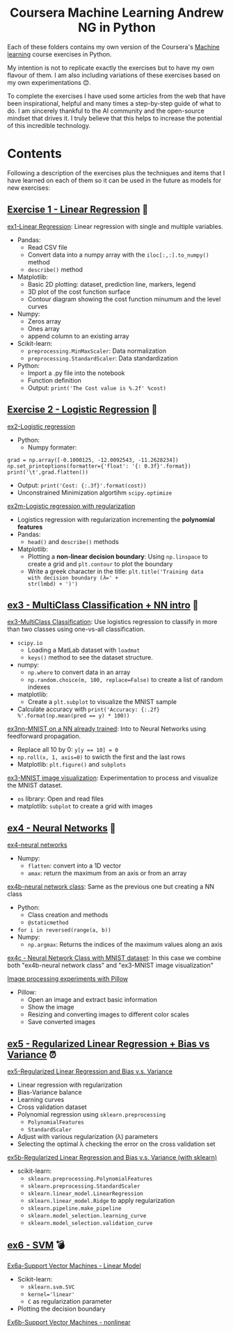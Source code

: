 <h1 align="center">Coursera Machine Learning Andrew NG in Python</h1>
Each of these folders contains my own version of the Coursera's <a href="https://www.coursera.org/learn/machine-learning">Machine learning</a> course exercises in Python.

My intention is not to replicate exactly the exercises but to have my own flavour of them.
I am also including variations of these exercises based on my own experimentations
😊.

To complete the exercises I have used some articles from the web that have been inspirational, helpful and many times a step-by-step guide of what to do. I am sincerely thankful to the AI community and the open-source mindset that drives it. I truly believe that this helps to increase the potential of this incredible technology.

# Contents

Following a description of the exercises plus the techniques and items that I have learned on each of them so it can be used in the future as models for new exercises:

## [Exercise 1 - Linear Regression](https://github.com/conradoca/Coursera---Machine-Learning-Andrew-Ng/tree/master/Exercises%20-%20Python/ex1%20-%20Linear%20Regression) 🍼
[ex1-Linear Regression](https://github.com/conradoca/Coursera---Machine-Learning-Andrew-Ng/blob/master/Exercises%20-%20Python/ex1%20-%20Linear%20Regression/ex1-Linear%20Regression.ipynb): Linear regression with single and multiple variables.
* Pandas:
  * Read CSV file
  * Convert data into a numpy array with the <code>iloc[:,:].to_numpy()</code> method
  * <code>describe()</code> method
* Matplotlib:
  * Basic 2D plotting: dataset, prediction line, markers, legend
  * 3D plot of the cost function surface
  * Contour diagram showing the cost function minumum and the level curves
* Numpy:
  * Zeros array
  * Ones array
  * append column to an existing array
* Scikit-learn:
  * <code>preprocessing.MinMaxScaler</code>: Data normalization
  * <code>preprocessing.StandardScaler</code>: Data standardization
* Python:
  * Import a .py file into the notebook
  * Function definition
  * Output: <code>print('The Cost value is %.2f' %cost)</code>

## [Exercise 2 - Logistic Regression](https://github.com/conradoca/Coursera---Machine-Learning-Andrew-Ng/tree/master/Exercises%20-%20Python/ex2%20-%20Logistic%20Regression) 🚀
[ex2-Logistic regression](https://github.com/conradoca/Coursera---Machine-Learning-Andrew-Ng/blob/master/Exercises%20-%20Python/ex2%20-%20Logistic%20Regression/ex2-Logistic%20regression.ipynb)
* Python:
  * Numpy formater:
```
grad = np.array([-0.1000125, -12.0092543, -11.2628234])
np.set_printoptions(formatter={'float': '{: 0.3f}'.format})
print('\t',grad.flatten())
```
  * Output: <code>print('Cost: {:.3f}'.format(cost))</code>
* Unconstrained Minimization algortihm <code>scipy.optimize</code>

[ex2m-Logistic regression with regularization](https://github.com/conradoca/Coursera---Machine-Learning-Andrew-Ng/blob/master/Exercises%20-%20Python/ex2%20-%20Logistic%20Regression/ex2m-Logistic%20regression%20with%20regularization.ipynb)
* Logistics regression with regularization incrementing the <b>polynomial features</b>
* Pandas:
  * <code>head()</code> and <code>describe()</code> methods
* Matplotlib:
  * Plotting a <b>non-linear decision boundary</b>: Using <code>np.linspace</code> to create a grid and <code>plt.contour</code> to plot the boundary
  * Write a greek character in the title: <code>plt.title('Training data with decision boundary ($\lambda$=' + str(lmbd) + ')')</code>

## [ex3 - MultiClass Classification + NN intro](https://github.com/conradoca/Coursera---Machine-Learning-Andrew-Ng/tree/master/Exercises%20-%20Python/ex3%20-%20MultiClass%20Classification%20%2B%20NN%20intro) 🚁
[ex3-MultiClass Classification](https://github.com/conradoca/Coursera---Machine-Learning-Andrew-Ng/blob/master/Exercises%20-%20Python/ex3%20-%20MultiClass%20Classification%20%2B%20NN%20intro/ex3-MultiClass%20Classification.ipynb): Use logistics regression to classify in more than two classes using one-vs-all classification.
* <code>scipy.io</code>
  * Loading a MatLab dataset with <code>loadmat</code>
  * <code>keys()</code> method to see the dataset structure.
* numpy:
  * <code>np.where</code> to convert data in an array
  * <code>np.random.choice(m, 100, replace=False)</code> to create a list of random indexes
* matplotlib:
  * Create a <code>plt.subplot</code> to visualize the MNIST sample
* Calculate accuracy with <code>print('Accuracy: {:.2f} %'.format(np.mean(pred == y) * 100))</code>

[ex3nn-MNIST on a NN already trained](https://github.com/conradoca/Coursera---Machine-Learning-Andrew-Ng/blob/master/Exercises%20-%20Python/ex3%20-%20MultiClass%20Classification%20%2B%20NN%20intro/ex3nn-MNIST%20on%20a%20NN%20already%20trained.ipynb): Into to Neural Networks using feedforward propagation.
* Replace all 10 by 0: <code>y[y == 10] = 0</code>
* <code>np.roll(x, 1, axis=0)</code> to swicth the first and the last rows
* Matplotlib: <code>plt.figure()</code> and <code>subplots</code>

[ex3-MNIST image visualization](https://github.com/conradoca/Coursera---Machine-Learning-Andrew-Ng/blob/master/Exercises%20-%20Python/ex3%20-%20MultiClass%20Classification%20%2B%20NN%20intro/ex3-MNIST%20image%20visualization.ipynb): Experimentation to process and visualize the MNIST dataset.
* <code>os</code> library: Open and read files
* matplotlib: <code>subplot</code> to create a grid with images

## [ex4 - Neural Networks](https://github.com/conradoca/Coursera---Machine-Learning-Andrew-Ng/tree/master/Exercises%20-%20Python/ex4%20-%20Neural%20Networks) 🌋
[ex4-neural networks](https://github.com/conradoca/Coursera---Machine-Learning-Andrew-Ng/blob/master/Exercises%20-%20Python/ex4%20-%20Neural%20Networks/ex4-neural%20networks.ipynb)
* Numpy:
  * <code>flatten</code>: convert into a 1D vector
  * <code>amax</code>: return the maximum from an axis or from an array

[ex4b-neural network class](https://github.com/conradoca/Coursera---Machine-Learning-Andrew-Ng/blob/master/Exercises%20-%20Python/ex4%20-%20Neural%20Networks/ex4b-neural%20network%20class.ipynb): Same as the previous one but creating a NN class
* Python:
  * Class creation and methods
  * <code>@staticmethod</code>
* <code>for i in reversed(range(a, b))</code>
* Numpy:
  * <code>np.argmax</code>: Returns the indices of the maximum values along an axis

[ex4c - Neural Network Class with MNIST dataset](https://github.com/conradoca/Coursera---Machine-Learning-Andrew-Ng/blob/master/Exercises%20-%20Python/ex4%20-%20Neural%20Networks/ex4c%20-%20Neural%20Network%20Class%20with%20MNIST%20dataset.ipynb): In this case we combine both "ex4b-neural network class" and "ex3-MNIST image visualization"

[Image processing experiments with Pillow](https://github.com/conradoca/Coursera---Machine-Learning-Andrew-Ng/blob/master/Exercises%20-%20Python/ex4%20-%20Neural%20Networks/Image%20processing%20experiments%20with%20Pillow.ipynb)
* Pillow:
  * Open an image and extract basic information
  * Show the image
  * Resizing and converting images to different color scales
  * Save converted images

## [ex5 - Regularized Linear Regression + Bias vs Variance](https://github.com/conradoca/Coursera---Machine-Learning-Andrew-Ng/tree/master/Exercises%20-%20Python/ex5%20-%20Regularized%20Linear%20Regression%20%2B%20Bias%20vs%20Variance) ⏰

[ex5-Regularized Linear Regression and Bias v.s. Variance](https://github.com/conradoca/Coursera---Machine-Learning-Andrew-Ng/blob/master/Exercises%20-%20Python/ex5%20-%20Regularized%20Linear%20Regression%20%2B%20Bias%20vs%20Variance/ex5-Regularized%20Linear%20Regression%20and%20Bias%20v.s.%20Variance.ipynb)

* Linear regression with regularization
* Bias-Variance balance
* Learning curves
* Cross validation dataset
* Polynomial regression using <code>sklearn.preprocessing</code>
  * <code>PolynomialFeatures</code>
  * <code>StandardScaler</code>
* Adjust with various regularization (&lambda;) parameters
* Selecting the optimal &lambda; checking the error on the cross validation set

[ex5b-Regularized Linear Regression and Bias v.s. Variance (with sklearn)](https://github.com/conradoca/Coursera---Machine-Learning-Andrew-Ng/blob/master/Exercises%20-%20Python/ex5%20-%20Regularized%20Linear%20Regression%20%2B%20Bias%20vs%20Variance/ex5b-Regularized%20Linear%20Regression%20and%20Bias%20v.s.%20Variance%20(with%20sklearn).ipynb)
* scikit-learn:
  * <code>sklearn.preprocessing.PolynomialFeatures</code>
  * <code>sklearn.preprocessing.StandardScaler</code>
  * <code>sklearn.linear_model.LinearRegression</code>
  * <code>sklearn.linear_model.Ridge</code> to apply regularization
  * <code>sklearn.pipeline.make_pipeline</code>
  * <code>sklearn.model_selection.learning_curve</code>
  * <code>sklearn.model_selection.validation_curve</code>

## [ex6 - SVM](https://github.com/conradoca/Coursera---Machine-Learning-Andrew-Ng/tree/master/Exercises%20-%20Python/ex6%20-%20SVM) 💣

[Ex6a-Support Vector Machines - Linear Model](https://github.com/conradoca/Coursera---Machine-Learning-Andrew-Ng/blob/master/Exercises%20-%20Python/ex6%20-%20SVM/Ex6a-Support%20Vector%20Machines%20-%20Linear%20Model.ipynb)
* Scikit-learn:
  * <code>sklearn.svm.SVC</code>
  * <code>kernel='linear'</code>
  * <code>C</code> as regularization parameter
* Plotting the decision boundary

[Ex6b-Support Vector Machines - nonlinear](https://github.com/conradoca/Coursera---Machine-Learning-Andrew-Ng/blob/master/Exercises%20-%20Python/ex6%20-%20SVM/Ex6b-Support%20Vector%20Machines%20-%20nonlinear.ipynb) 
